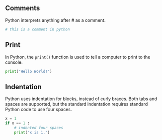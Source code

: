 ## Comments
Python interprets anything after # as a comment.

``` python
# this is a comment in python
```

## Print
In Python, the `print()` function is used to tell a computer to print to the console.

``` python
print("Hello World!")
```

## Indentation
Python uses indentation for blocks, instead of curly braces. Both tabs and spaces are supported, but the standard indentation requires standard Python code to use four spaces.

``` python
x = 1
if x == 1 :
    # indented four spaces
    print("x is 1.")
```